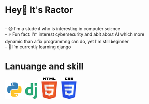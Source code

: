 <h1>Hey👋 It's Ractor</h1>

<br>
- 😄 I'm a student who is interesting in computer science<br>
- ⚡ Fun fact: I'm interest cybersecurity and abit about AI which more dynamic than a fix programmng can do, yet I'm still beginner<br>
- 🌱 I’m currently learning django
<!---
minnn098/minnn098 is a ✨ special ✨ repository because its `README.md` (this file) appears on your GitHub profile.
You can click the Preview link to take a look at your changes.
- 👀 I’m interested in ...
- 🌱 I’m currently learning programming lanuages
- 💞️ I’m looking to collaborate on ...
- 📫 How to reach me ...
- 😄 Pronouns: ...
--->
<h1>Lanuange and skill</h1>
<div display="table">
  <img src="py.png" alt="python" width="60">
  <img src="django-logo.webp" alt="django" width="40" padding-left=30px>
  <img src="HTML5_logo_and_wordmark.svg" alt="HTML" width="70" padding-left=30px>
  <img src="css-logo.webp" alt="CSS" width="50" padding-left=30px>
  
</div>
